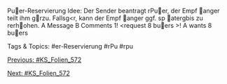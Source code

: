Puer-Reservierung
Idee: Der Sender beantragt rPuer, der Empf anger teilt ihm grzu.
Fallsg<r, kann der Empf anger ggf. sp atergbis zu rerhohen.
A Message B Comments
1 ! <request 8 buers > ! A wants 8 buers

   Tags & Topics:
   #er-Reservierung
   #rPu
   #rpu

[Previous: #KS_Folien_572](KS_Folien_572.md)

[Next: #KS_Folien_572](KS_Folien_572.md)